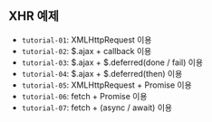## XHR 예제

- `tutorial-01`: XMLHttpRequest 이용
- `tutorial-02`: $.ajax + callback 이용
- `tutorial-03`: $.ajax + $.deferred(done / fail) 이용
- `tutorial-04`: $.ajax + $.deferred(then) 이용
- `tutorial-05`: XMLHttpRequest + Promise 이용
- `tutorial-06`: fetch + Promise 이용
- `tutorial-07`: fetch + (async / await) 이용
